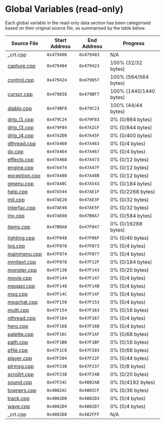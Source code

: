 # Global Variables (read-only)

Each global variable in the read-only data section has been categorised based on their original source file, as summarised by the table below.

| Source File                     | Start Address | End Address | Progress                 |
|---------------------------------|---------------|-------------|--------------------------|
| _crt.cpp                        | `0x479400`    | `0x479403`  | N/A                      |
| [capture.cpp](capture.md)       | `0x479404`    | `0x479423`  | 100% (32/32 bytes)       |
| [control.cpp](control.md)       | `0x479424`    | `0x479657`  | 100% (564/564 bytes)     |
| [cursor.cpp](cursor.md)         | `0x479658`    | `0x479BF7`  | 100% (1440/1440 bytes)   |
| [diablo.cpp](diablo.md)         | `0x479BF8`    | `0x479C23`  | 100% (44/44 bytes)       |
| [drlg_l1.cpp](drlg_l1.md)       | `0x479C24`    | `0x479F83`  | 0% (0/864 bytes)         |
| [drlg_l3.cpp](drlg_l3.md)       | `0x479F84`    | `0x47A2CF`  | 0% (0/844 bytes)         |
| [drlg_l4.cpp](drlg_l4.md)       | `0x47A2D0`    | `0x47A45F`  | 0% (0/400 bytes)         |
| [dthread.cpp](dthread.md)       | `0x47A460`    | `0x47A463`  | 0% (0/4 bytes)           |
| [dx.cpp](dx.md)                 | `0x47A464`    | `0x47A467`  | 0% (0/4 bytes)           |
| [effects.cpp](effects.md)       | `0x47A468`    | `0x47A473`  | 0% (0/12 bytes)          |
| [engine.cpp](engine.md)         | `0x47A474`    | `0x47A47F`  | 0% (0/12 bytes)          |
| [exception.cpp](exception.md)   | `0x47A480`    | `0x47A48B`  | 0% (0/12 bytes)          |
| [gmenu.cpp](gmenu.md)           | `0x47A48C`    | `0x47A543`  | 0% (0/184 bytes)         |
| [help.cpp](help.md)             | `0x47A544`    | `0x47AE1F`  | 0% (0/2268 bytes)        |
| [init.cpp](init.md)             | `0x47AE20`    | `0x47AE3F`  | 0% (0/32 bytes)          |
| [interfac.cpp](interfac.md)     | `0x47AE40`    | `0x47AE5F`  | 0% (0/32 bytes)          |
| [inv.cpp](inv.md)               | `0x47AE60`    | `0x47B0A7`  | 0% (0/584 bytes)         |
| [items.cpp](items.md)           | `0x47B0A8`    | `0x47F047`  | 0% (0/16288 bytes)       |
| [lighting.cpp](lighting.md)     | `0x47F048`    | `0x47F06F`  | 0% (0/40 bytes)          |
| [log.cpp](log.md)               | `0x47F070`    | `0x47F073`  | 0% (0/4 bytes)           |
| [mainmenu.cpp](mainmenu.md)     | `0x47F074`    | `0x47F077`  | 0% (0/4 bytes)           |
| [minitext.cpp](minitext.md)     | `0x47F078`    | `0x47F12F`  | 0% (0/184 bytes)         |
| [monster.cpp](monster.md)       | `0x47F130`    | `0x47F143`  | 0% (0/20 bytes)          |
| [movie.cpp](movie.md)           | `0x47F144`    | `0x47F147`  | 0% (0/4 bytes)           |
| [mpqapi.cpp](mpqapi.md)         | `0x47F148`    | `0x47F14B`  | 0% (0/4 bytes)           |
| [msg.cpp](msg.md)               | `0x47F14C`    | `0x47F14F`  | 0% (0/4 bytes)           |
| [msgchat.cpp](msgchat.md)       | `0x47F150`    | `0x47F153`  | 0% (0/4 bytes)           |
| [multi.cpp](multi.md)           | `0x47F154`    | `0x47F163`  | 0% (0/16 bytes)          |
| [nthread.cpp](nthread.md)       | `0x47F164`    | `0x47F167`  | 0% (0/4 bytes)           |
| [hero.cpp](hero.md)             | `0x47F168`    | `0x47F16B`  | 0% (0/4 bytes)           |
| [palette.cpp](palette.md)       | `0x47F16C`    | `0x47F1AF`  | 0% (0/68 bytes)          |
| [path.cpp](path.md)             | `0x47F1B0`    | `0x47F1BF`  | 0% (0/16 bytes)          |
| [pfile.cpp](pfile.md)           | `0x47F1C0`    | `0x47F203`  | 0% (0/68 bytes)          |
| [player.cpp](player.md)         | `0x47F204`    | `0x47F22F`  | 0% (0/44 bytes)          |
| [plrmsg.cpp](plrmsg.md)         | `0x47F230`    | `0x47F237`  | 0% (0/8 bytes)           |
| [scrollrt.cpp](scrollrt.md)     | `0x47F238`    | `0x47F24B`  | 0% (0/20 bytes)          |
| [sound.cpp](sound.md)           | `0x47F24C`    | `0x4802AB`  | 0% (0/4192 bytes)        |
| [towners.cpp](towners.md)       | `0x4802AC`    | `0x4802CF`  | 0% (0/36 bytes)          |
| [track.cpp](track.md)           | `0x4802D0`    | `0x4802D3`  | 0% (0/4 bytes)           |
| [wave.cpp](wave.md)             | `0x4802D4`    | `0x4802D7`  | 0% (0/4 bytes)           |
| _crt.cpp                        | `0x4802D8`    | `0x482FFF`  | N/A                      |
